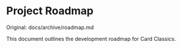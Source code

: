 # Project Roadmap

Original: docs/archive/roadmap.md

This document outlines the development roadmap for Card Classics.
